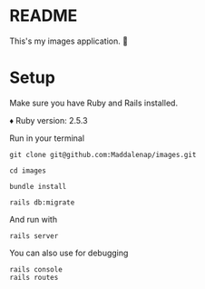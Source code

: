 # README
This's my images application. :hammer:

# Setup
Make sure you have Ruby and Rails installed.

:diamonds: Ruby version: 2.5.3 

Run in your terminal
```
git clone git@github.com:Maddalenap/images.git

cd images

bundle install

rails db:migrate
```
And run with

```
rails server
```

You can also use for debugging
```
rails console 
rails routes
```
